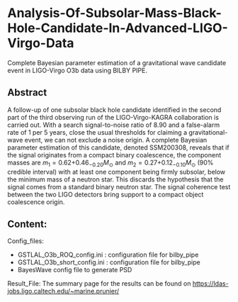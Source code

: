 # Analysis-Of-Subsolar-Mass-Black-Hole-Candidate-In-Advanced-LIGO-Virgo-Data
Complete Bayesian parameter estimation of a gravitational wave candidate event in LIGO-Virgo O3b data using BILBY PIPE. 

## Abstract 

A follow-up of one subsolar black hole candidate identified in the second part of the third observing run of the LIGO-Virgo-KAGRA collaboration is carried out. With a search signal-to-noise ratio of $8.90$ and a false-alarm rate of 1 per 5 years, close the usual thresholds for claiming a gravitational-wave event, we can not exclude a noise origin. A complete Bayesian parameter estimation of this candidate, denoted SSM200308, reveals that if the signal originates from a compact binary coalescence, the component masses are $m_1= 0.62 {+0.46}_{- 0.20} M_{\odot}$ and $m_2 = 0.27{+0.12}_{-0.10} M_{\odot}$ (90\% credible interval) with at least one component being firmly subsolar, below the minimum mass of a neutron star.  This discards the hypothesis that the signal comes from a standard binary neutron star. The signal coherence test between the two LIGO detectors bring support to a compact object coalescence origin. 

## Content: 

Config_files:
  - GSTLAL_O3b_ROQ_config.ini : configuration file for bilby_pipe
  - GSTLAL_O3b_short_config.ini : configuration file for bilby_pipe
  - BayesWave config file to generate PSD

Result_File: 
The summary page for the results can be found on https://ldas-jobs.ligo.caltech.edu/~marine.prunier/
